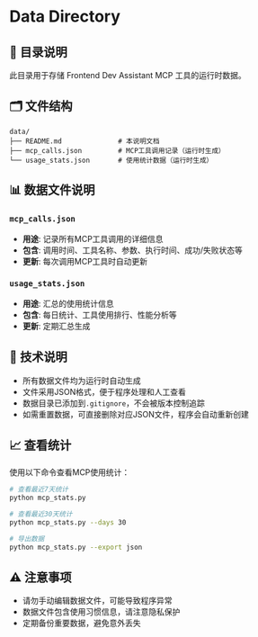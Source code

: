 # Data Directory

## 📁 目录说明

此目录用于存储 Frontend Dev Assistant MCP 工具的运行时数据。

## 🗂️ 文件结构

```
data/
├── README.md              # 本说明文档
├── mcp_calls.json         # MCP工具调用记录（运行时生成）
└── usage_stats.json       # 使用统计数据（运行时生成）
```

## 📊 数据文件说明

### `mcp_calls.json`
- **用途**: 记录所有MCP工具调用的详细信息
- **包含**: 调用时间、工具名称、参数、执行时间、成功/失败状态等
- **更新**: 每次调用MCP工具时自动更新

### `usage_stats.json` 
- **用途**: 汇总的使用统计信息
- **包含**: 每日统计、工具使用排行、性能分析等
- **更新**: 定期汇总生成

## 🔧 技术说明

- 所有数据文件均为运行时自动生成
- 文件采用JSON格式，便于程序处理和人工查看
- 数据目录已添加到`.gitignore`，不会被版本控制追踪
- 如需重置数据，可直接删除对应JSON文件，程序会自动重新创建

## 📈 查看统计

使用以下命令查看MCP使用统计：

```bash
# 查看最近7天统计
python mcp_stats.py

# 查看最近30天统计  
python mcp_stats.py --days 30

# 导出数据
python mcp_stats.py --export json
```

## ⚠️ 注意事项

- 请勿手动编辑数据文件，可能导致程序异常
- 数据文件包含使用习惯信息，请注意隐私保护
- 定期备份重要数据，避免意外丢失 